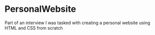 # PersonalWebsite
Part of an interview I was tasked with creating a personal website using HTML and CSS from scratch

